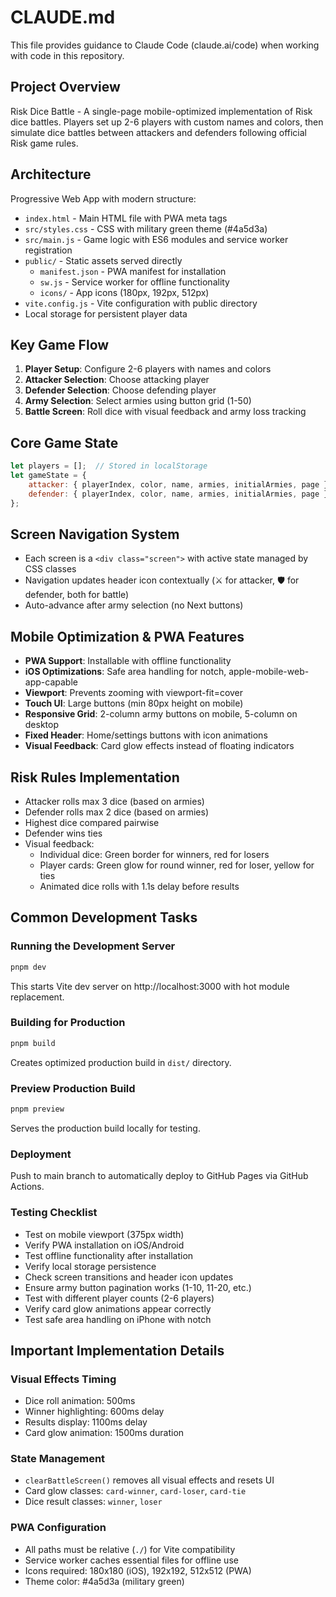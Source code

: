 # CLAUDE.md

This file provides guidance to Claude Code (claude.ai/code) when working with code in this repository.

## Project Overview
Risk Dice Battle - A single-page mobile-optimized implementation of Risk dice battles. Players set up 2-6 players with custom names and colors, then simulate dice battles between attackers and defenders following official Risk game rules.

## Architecture
Progressive Web App with modern structure:
- `index.html` - Main HTML file with PWA meta tags
- `src/styles.css` - CSS with military green theme (#4a5d3a)
- `src/main.js` - Game logic with ES6 modules and service worker registration
- `public/` - Static assets served directly
  - `manifest.json` - PWA manifest for installation
  - `sw.js` - Service worker for offline functionality
  - `icons/` - App icons (180px, 192px, 512px)
- `vite.config.js` - Vite configuration with public directory
- Local storage for persistent player data

## Key Game Flow
1. **Player Setup**: Configure 2-6 players with names and colors
2. **Attacker Selection**: Choose attacking player
3. **Defender Selection**: Choose defending player  
4. **Army Selection**: Select armies using button grid (1-50)
5. **Battle Screen**: Roll dice with visual feedback and army loss tracking

## Core Game State
```javascript
let players = [];  // Stored in localStorage
let gameState = {
    attacker: { playerIndex, color, name, armies, initialArmies, page },
    defender: { playerIndex, color, name, armies, initialArmies, page }
};
```

## Screen Navigation System
- Each screen is a `<div class="screen">` with active state managed by CSS classes
- Navigation updates header icon contextually (⚔️ for attacker, 🛡️ for defender, both for battle)
- Auto-advance after army selection (no Next buttons)

## Mobile Optimization & PWA Features
- **PWA Support**: Installable with offline functionality
- **iOS Optimizations**: Safe area handling for notch, apple-mobile-web-app-capable
- **Viewport**: Prevents zooming with viewport-fit=cover
- **Touch UI**: Large buttons (min 80px height on mobile)
- **Responsive Grid**: 2-column army buttons on mobile, 5-column on desktop
- **Fixed Header**: Home/settings buttons with icon animations
- **Visual Feedback**: Card glow effects instead of floating indicators

## Risk Rules Implementation
- Attacker rolls max 3 dice (based on armies)
- Defender rolls max 2 dice (based on armies)
- Highest dice compared pairwise
- Defender wins ties
- Visual feedback:
  - Individual dice: Green border for winners, red for losers
  - Player cards: Green glow for round winner, red for loser, yellow for ties
  - Animated dice rolls with 1.1s delay before results

## Common Development Tasks

### Running the Development Server
```bash
pnpm dev
```
This starts Vite dev server on http://localhost:3000 with hot module replacement.

### Building for Production
```bash
pnpm build
```
Creates optimized production build in `dist/` directory.

### Preview Production Build
```bash
pnpm preview
```
Serves the production build locally for testing.

### Deployment
Push to main branch to automatically deploy to GitHub Pages via GitHub Actions.

### Testing Checklist
- Test on mobile viewport (375px width)
- Verify PWA installation on iOS/Android
- Test offline functionality after installation
- Verify local storage persistence
- Check screen transitions and header icon updates
- Ensure army button pagination works (1-10, 11-20, etc.)
- Test with different player counts (2-6 players)
- Verify card glow animations appear correctly
- Test safe area handling on iPhone with notch

## Important Implementation Details

### Visual Effects Timing
- Dice roll animation: 500ms
- Winner highlighting: 600ms delay
- Results display: 1100ms delay
- Card glow animation: 1500ms duration

### State Management
- `clearBattleScreen()` removes all visual effects and resets UI
- Card glow classes: `card-winner`, `card-loser`, `card-tie`
- Dice result classes: `winner`, `loser`

### PWA Configuration
- All paths must be relative (`./`) for Vite compatibility
- Service worker caches essential files for offline use
- Icons required: 180x180 (iOS), 192x192, 512x512 (PWA)
- Theme color: #4a5d3a (military green)